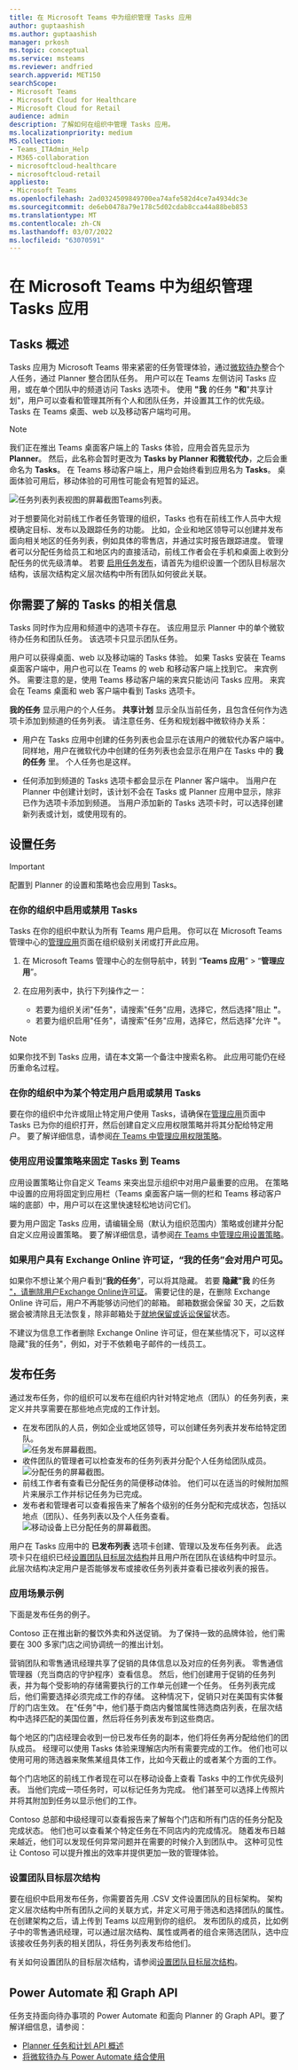 ```yaml
---
title: 在 Microsoft Teams 中为组织管理 Tasks 应用
author: guptaashish
ms.author: guptaashish
manager: prkosh
ms.topic: conceptual
ms.service: msteams
ms.reviewer: andfried
search.appverid: MET150
searchScope:
- Microsoft Teams
- Microsoft Cloud for Healthcare
- Microsoft Cloud for Retail
audience: admin
description: 了解如何在组织中管理 Tasks 应用。
ms.localizationpriority: medium
MS.collection:
- Teams_ITAdmin_Help
- M365-collaboration
- microsoftcloud-healthcare
- microsoftcloud-retail
appliesto:
- Microsoft Teams
ms.openlocfilehash: 2ad0324509849700ea74afe582d4ce7a4934dc3e
ms.sourcegitcommit: de6eb0478a79e178c5d02cdab8cca44a88beb853
ms.translationtype: MT
ms.contentlocale: zh-CN
ms.lasthandoff: 03/07/2022
ms.locfileid: "63070591"
---
```

# <a name="manage-the-tasks-app-for-your-organization-in-microsoft-teams"></a>在 Microsoft Teams 中为组织管理 Tasks 应用

## <a name="overview-of-tasks"></a>Tasks 概述

Tasks 应用为 Microsoft Teams 带来紧密的任务管理体验，通过[微软待办](https://todo.microsoft.com/tasks/)整合个人任务，通过 Planner 整合团队任务。 用户可以在 Teams 左侧访问 Tasks 应用，或在单个团队中的频道访问 Tasks 选项卡。 使用 **"我** 的任务 **"和**"共享计划"，用户可以查看和管理其所有个人和团队任务，并设置其工作的优先级。 Tasks 在 Teams 桌面、web 以及移动客户端均可用。

> [!NOTE]
> 我们正在推出 Teams 桌面客户端上的 Tasks 体验，应用会首先显示为 **Planner**。 然后，此名称会暂时更改为 **Tasks by Planner 和微软代办**，之后会重命名为 **Tasks**。 在 Teams 移动客户端上，用户会始终看到应用名为 **Tasks**。 桌面体验可用后，移动体验的可用性可能会有短暂的延迟。

   ![任务列表列表视图的屏幕截图Teams列表。](media/manage-tasks-app-tasks.png)

对于想要简化对前线工作者任务管理的组织，Tasks 也有在前线工作人员中大规模确定目标、发布以及跟踪任务的功能。 比如，企业和地区领导可以创建并发布面向相关地区的任务列表，例如具体的零售店，并通过实时报告跟踪进度。 管理者可以分配任务给员工和地区内的直接活动，前线工作者会在手机和桌面上收到分配任务的优先级清单。 若要 [启用任务发布](#task-publishing)，请首先为组织设置一个团队目标层次结构，该层次结构定义层次结构中所有团队如何彼此关联。

## <a name="what-you-need-to-know-about-tasks"></a>你需要了解的 Tasks 的相关信息

Tasks 同时作为应用和频道中的选项卡存在。 该应用显示 Planner 中的单个微软待办任务和团队任务。 该选项卡只显示团队任务。

用户可以获得桌面、web 以及移动端的 Tasks 体验。 如果 Tasks 安装在 Teams 桌面客户端中，用户也可以在 Teams 的 web 和移动客户端上找到它。 来宾例外。 需要注意的是，使用 Teams 移动客户端的来宾只能访问 Tasks 应用。  来宾会在 Teams 桌面和 web 客户端中看到 Tasks 选项卡。

**我的任务** 显示用户的个人任务。 **共享计划** 显示全队当前任务，且包含任何作为选项卡添加到频道的任务列表。 请注意任务、任务和规划器中微软待办关系：

- 用户在 Tasks 应用中创建的任务列表也会显示在该用户的微软代办客户端中。 同样地，用户在微软代办中创建的任务列表也会显示在用户在 Tasks 中的 **我的任务** 里。 个人任务也是这样。

- 任何添加到频道的 Tasks 选项卡都会显示在 Planner 客户端中。 当用户在 Planner 中创建计划时，该计划不会在 Tasks 或 Planner 应用中显示，除非已作为选项卡添加到频道。 当用户添加新的 Tasks 选项卡时，可以选择创建新列表或计划，或使用现有的。

## <a name="set-up-tasks"></a>设置任务

> [!IMPORTANT]
> 配置到 Planner 的设置和策略也会应用到 Tasks。

### <a name="enable-or-disable-tasks-in-your-organization"></a>在你的组织中启用或禁用 Tasks

Tasks 在你的组织中默认为所有 Teams 用户启用。 你可以在 Microsoft Teams 管理中心的[管理应用](manage-apps.md)页面在组织级别关闭或打开此应用。

1. 在 Microsoft Teams 管理中心的左侧导航中，转到 “**Teams 应用**” > “**管理应用**”。
2. 在应用列表中，执行下列操作之一：

    - 若要为组织关闭"任务"，请搜索"任务"应用，选择它，然后选择"阻止 **"**。
    - 若要为组织启用"任务"，请搜索"任务"应用，选择它，然后选择"允许 **"**。

> [!NOTE]
> 如果你找不到 Tasks 应用，请在本文第一个备注中搜索名称。 此应用可能仍在经历重命名过程。

### <a name="enable-or-disable-tasks-for-specific-users-in-your-organization"></a>在你的组织中为某个特定用户启用或禁用 Tasks

要在你的组织中允许或阻止特定用户使用 Tasks，请确保在[管理应用](manage-apps.md)页面中 Tasks 已为你的组织打开，然后创建自定义应用权限策略并将其分配给特定用户。 要了解详细信息，请参阅[在 Teams 中管理应用权限策略](teams-app-permission-policies.md)。

### <a name="use-an-app-setup-policy-to-pin-tasks-to-teams"></a>使用应用设置策略来固定 Tasks 到 Teams

应用设置策略让你自定义 Teams 来突出显示组织中对用户最重要的应用。 在策略中设置的应用将固定到应用栏（Teams 桌面客户端一侧的栏和 Teams 移动客户端的底部）中，用户可以在这里快速轻松地访问它们。

要为用户固定 Tasks 应用，请编辑全局（默认为组织范围内）策略或创建并分配自定义应用设置策略。 要了解详细信息，请参阅[在 Teams 中管理应用设置策略](teams-app-setup-policies.md)。

### <a name="a-users-my-tasks-is-visible-if-the-user-is-licensed-for-exchange-online"></a>如果用户具有 Exchange Online 许可证，“我的任务”会对用户可见。

如果你不想让某个用户看到“**我的任务**”，可以将其隐藏。 若要 **隐藏"我** 的任务 ["，请删除用户Exchange Online许可证](/microsoft-365/admin/manage/remove-licenses-from-users)。 需要记住的是，在删除 Exchange Online 许可后，用户不再能够访问他们的邮箱。  邮箱数据会保留 30 天，之后数据会被清除且无法恢复，除非邮箱处于[就地保留或诉讼保留](/exchange/security-and-compliance/in-place-and-litigation-holds)状态。

不建议为信息工作者删除 Exchange Online 许可证，但在某些情况下，可以这样隐藏"我的任务"，例如，对于不依赖电子邮件的一线员工。

## <a name="task-publishing"></a>发布任务

通过发布任务，你的组织可以发布在组织内针对特定地点（团队）的任务列表，来定义并共享需要在那些地点完成的工作计划。

- 在发布团队的人员，例如企业或地区领导，可以创建任务列表并发布给特定团队。<br>
    ![任务发布屏幕截图。](media/manage-tasks-app-publish.png)
- 收件团队的管理者可以检查发布的任务列表并分配个人任务给团队成员。<br>
    ![分配任务的屏幕截图。](media/manage-tasks-app-assign.png)
- 前线工作者有查看已分配任务的简便移动体验。 他们可以在适当的时候附加照片来展示工作并标记任务为已完成。
- 发布者和管理者可以查看报告来了解各个级别的任务分配和完成状态，包括以地点（团队）、任务列表以及个人任务查看。<br>
    ![移动设备上已分配任务的屏幕截图。](media/manage-tasks-app-reporting.png)

用户在 Tasks 应用中的 **已发布列表** 选项卡创建、管理以及发布任务列表。 此选项卡只在组织已经[设置团队目标层次结构](#set-up-your-team-targeting-hierarchy)并且用户所在团队在该结构中时显示。 此层次结构决定用户是否能够发布或接收任务列表并查看已接收列表的报告。

### <a name="example-scenario"></a>应用场景示例

下面是发布任务的例子。

Contoso 正在推出新的餐饮外卖和外送促销。  为了保持一致的品牌体验，他们需要在 300 多家门店之间协调统一的推出计划。

营销团队和零售通讯经理共享了促销的具体信息以及对应的任务列表。 零售通信管理器（充当商店的守护程序）查看信息。 然后，他们创建用于促销的任务列表，并为每个受影响的存储需要执行的工作单元创建一个任务。 任务列表完成后，他们需要选择必须完成工作的存储。 这种情况下，促销只对在美国有实体餐厅的门店生效。 在"任务"中，他们基于商店内餐馆属性筛选商店列表，在层次结构中选择匹配的美国位置，然后将任务列表发布到这些商店。

每个地区的门店经理会收到一份已发布任务的副本，他们将任务再分配给他们的团队成员。 经理可以使用 Tasks 体验来理解店内所有需要完成的工作。 他们也可以使用可用的筛选器来聚焦某组具体工作，比如今天截止的或者某个方面的工作。

每个门店地区的前线工作者现在可以在移动设备上查看 Tasks 中的工作优先级列表。 当他们完成一项任务时，可以标记任务为完成。 他们甚至可以选择上传照片并将其附加到任务以显示他们的工作。

Contoso 总部和中级经理可以查看报告来了解每个门店和所有门店的任务分配及完成状态。 他们也可以查看某个特定任务在不同店内的完成情况。 随着发布日越来越近，他们可以发现任何异常问题并在需要的时候介入到团队中。 这种可见性让 Contoso 可以提升推出的效率并提供更加一致的管理体验。

### <a name="set-up-your-team-targeting-hierarchy"></a>设置团队目标层次结构

要在组织中启用发布任务，你需要首先用 .CSV 文件设置团队的目标架构。 架构定义层次结构中所有团队之间的关联方式，并定义可用于筛选和选择团队的属性。 在创建架构之后，请上传到 Teams 以应用到你的组织。 发布团队的成员，比如例子中的零售通讯经理，可以通过层次结构、属性或两者的组合来筛选团队，选中应该接收任务列表的相关团队，将任务列表发布给他们。

有关如何设置团队的目标层次结构，请参阅[设置团队目标层次结构](set-up-your-team-hierarchy.md)。

## <a name="power-automate-and-graph-api"></a>Power Automate 和 Graph API

任务支持面向待办事项的 Power Automate 和面向 Planner 的 Graph API。要了解详细信息，请参阅：

- [Planner 任务和计划 API 概述](/graph/planner-concept-overview)
- [将微软待办与 Power Automate 结合使用](https://support.office.com/article/using-microsoft-to-do-with-power-automate-526e8f75-217b-46e0-9e06-44780b72c295)